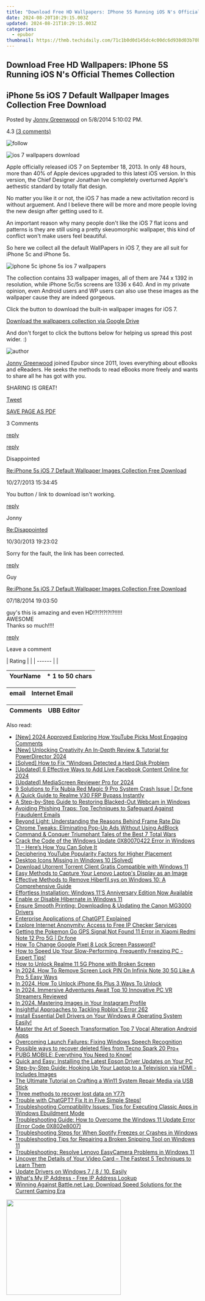 ```yaml
---
title: "Download Free HD Wallpapers: IPhone 5S Running iOS N's Official Themes Collection"
date: 2024-08-20T10:29:15.003Z
updated: 2024-08-21T10:29:15.003Z
categories:
  - epubor
thumbnail: https://thmb.techidaily.com/71c1b0d0d145dc4c00dc6d938d03b70bdf9ec4a8786caa41676fddc28bb6d867.jpg
---
```


## Download Free HD Wallpapers: IPhone 5S Running iOS N's Official Themes Collection

## iPhone 5s iOS 7 Default Wallpaper Images Collection Free Download

Posted by [Jonny Greenwood](https://plus.google.com/u/0/+JonnyGreenwood999) on 5/8/2014 5:10:02 PM.

4.3 [(3 comments)](http://www.epubor.com/#comment-area) 



![follow](http://www.epubor.com/images/follow.png)

![ios 7 wallpapers download](http://www.epubor.com/images/ios7-vs-ios61.jpg)

Apple officially released iOS 7 on September 18, 2013\. In only 48 hours, more than 40% of Apple devices upgraded to this latest iOS version. In this version, the Chief Designer Jonathan Ive completely overturned Apple's aethestic standard by totally flat design.

No matter you like it or not, the iOS 7 has made a new activitation record is without arguement. And I believe there will be more and more people loving the new design after getting used to it.

An important reason why many people don't like the iOS 7 flat icons and patterns is they are still using a pretty skeuomorphic wallpaper, this kind of conflict won't make users feel beautiful.

So here we collect all the default WallPapers in iOS 7, they are all suit for iPhone 5c and iPhone 5s.

![iphone 5c iphone 5s ios 7 wallpapers](http://www.epubor.com/images/ios-7-wallpapers.png)

The collection contains 33 wallpaper images, all of them are 744 x 1392 in resolution, while iPhone 5c/5s screens are 1336 x 640\. And in my private opinion, even Android users and WP users can also use these images as the wallpaper cause they are indeed gorgeous.

Click the button to download the built-in wallpaper images for iOS 7.

[Download the wallpapers collection via Google Drive](https://drive.google.com/file/d/0B5qiTwLf9oCzUFVsdG1wZUo1WTQ/edit?usp=sharing)

And don't forget to click the buttons below for helping us spread this post wider. :)

![author](http://www.epubor.com/images/uppic/jonny.png)

[Jonny Greenwood](https://plus.google.com/u/0/+JonnyGreenwood999) joined Epubor since 2011, loves everything about eBooks and eReaders. He seeks the methods to read eBooks more freely and wants to share all he has got with you.

SHARING IS GREAT!

[Tweet](https://twitter.com/share) 

[SAVE PAGE AS PDF](https://tools.techidaily.com/epubor/products/) 



3 Comments

[reply](https://tools.techidaily.com/epubor/products/) 

[reply](https://tools.techidaily.com/epubor/products/) 

Disappointed

[Re:iPhone 5s iOS 7 Default Wallpaper Images Collection Free Download](https://tools.techidaily.com/epubor/products/)

10/27/2013 15:34:45

You button / link to download isn't working.

[reply](https://tools.techidaily.com/epubor/products/) 

Jonny

[Re:Disappointed](https://tools.techidaily.com/epubor/products/)

10/30/2013 19:23:02

Sorry for the fault, the link has been corrected.

[reply](https://tools.techidaily.com/epubor/products/) 

Guy

[Re:iPhone 5s iOS 7 Default Wallpaper Images Collection Free Download](https://tools.techidaily.com/epubor/products/)

07/18/2014 19:03:50

guy's this is amazing and even HD!?!?!?!?!?!!!!!  
 AWESOME  
 Thanks so much!!!!

[reply](https://tools.techidaily.com/epubor/products/) 

Leave a comment

| Rating |  |
| ------ |  |

| YourName | \*  1 to 50 chars |
| -------- | ----------------- |

| email | Internet Email |
| ----- | -------------- |

| Comments | UBB Editor |
| -------- | ---------- |

<ins class="adsbygoogle"
     style="display:block"
     data-ad-format="autorelaxed"
     data-ad-client="ca-pub-7571918770474297"
     data-ad-slot="1223367746"></ins>



<ins class="adsbygoogle"
     style="display:block"
     data-ad-client="ca-pub-7571918770474297"
     data-ad-slot="8358498916"
     data-ad-format="auto"
     data-full-width-responsive="true"></ins>

<span class="atpl-alsoreadstyle">Also read:</span>
<div><ul>
<li><a href="https://youtube-data.techidaily.com/024-approved-exploring-how-youtube-picks-most-engaging-comments/"><u>[New] 2024 Approved  Exploring How YouTube Picks Most Engaging Comments</u></a></li>
<li><a href="https://some-skills.techidaily.com/new-unlocking-creativity-an-in-depth-review-and-tutorial-for-powerdirector-2024/"><u>[New] Unlocking Creativity  An In-Depth Review & Tutorial for PowerDirector 2024</u></a></li>
<li><a href="https://tech-renaissance.techidaily.com/1723808087378-solved-how-to-fix-windows-detected-a-hard-disk-problem/"><u>[Solved] How to Fix “Windows Detected a Hard Disk Problem</u></a></li>
<li><a href="https://facebook-videos.techidaily.com/updated-6-effective-ways-to-add-live-facebook-content-online-for-2024/"><u>[Updated] 6 Effective Ways to Add Live Facebook Content Online for 2024</u></a></li>
<li><a href="https://screen-sharing-recording.techidaily.com/updated-mediascreen-reviewer-pro-for-2024/"><u>[Updated] MediaScreen Reviewer Pro for 2024</u></a></li>
<li><a href="https://howto.techidaily.com/9-solutions-to-fix-nubia-red-magic-9-pro-system-crash-issue-drfone-by-drfone-fix-android-problems-fix-android-problems/"><u>9 Solutions to Fix Nubia Red Magic 9 Pro System Crash Issue | Dr.fone</u></a></li>
<li><a href="https://android-frp.techidaily.com/a-quick-guide-to-realme-v30-frp-bypass-instantly-by-drfone-android/"><u>A Quick Guide to Realme V30 FRP Bypass Instantly</u></a></li>
<li><a href="https://tech-renaissance.techidaily.com/a-step-by-step-guide-to-restoring-blacked-out-webcam-in-windows/"><u>A Step-by-Step Guide to Restoring Blacked-Out Webcam in Windows</u></a></li>
<li><a href="https://tech-renaissance.techidaily.com/avoiding-phishing-traps-top-techniques-to-safeguard-against-fraudulent-emails/"><u>Avoiding Phishing Traps: Top Techniques to Safeguard Against Fraudulent Emails</u></a></li>
<li><a href="https://tech-renaissance.techidaily.com/beyond-light-understanding-the-reasons-behind-frame-rate-dip/"><u>Beyond Light: Understanding the Reasons Behind Frame Rate Dip</u></a></li>
<li><a href="https://tech-renaissance.techidaily.com/chrome-tweaks-eliminating-pop-up-ads-without-using-adblock/"><u>Chrome Tweaks: Eliminating Pop-Up Ads Without Using AdBlock</u></a></li>
<li><a href="https://video-screen-grab.techidaily.com/command-and-conquer-triumphant-tales-of-the-best-7-total-wars/"><u>Command & Conquer  Triumphant Tales of the Best 7 Total Wars</u></a></li>
<li><a href="https://tech-renaissance.techidaily.com/crack-the-code-of-the-windows-update-0x80070422-error-in-windows-11-heres-how-you-can-solve-it/"><u>Crack the Code of the Windows Update 0X80070422 Error in Windows 11 – Here’s How You Can Solve It</u></a></li>
<li><a href="https://youtube-lab.techidaily.com/hering-youtube-popularity-factors-for-higher-placement/"><u>Deciphering YouTube Popularity Factors for Higher Placement</u></a></li>
<li><a href="https://tech-renaissance.techidaily.com/desktop-icons-missing-in-windows-10-solved/"><u>Desktop Icons Missing in Windows 10 [Solved]</u></a></li>
<li><a href="https://tech-renaissance.techidaily.com/download-utorrent-torrent-client-gratis-compatible-with-windows-11/"><u>Download Utorrent Torrent Client Gratis Compatible with Windows 11</u></a></li>
<li><a href="https://tech-renaissance.techidaily.com/easy-methods-to-capture-your-lenovo-laptops-display-as-an-image/"><u>Easy Methods to Capture Your Lenovo Laptop's Display as an Image</u></a></li>
<li><a href="https://tech-renaissance.techidaily.com/effective-methods-to-remove-hiberfilsys-on-windows-10-a-comprehensive-guide/"><u>Effective Methods to Remove Hiberfil.sys on Windows 10: A Comprehensive Guide</u></a></li>
<li><a href="https://tech-renaissance.techidaily.com/effortless-installation-windows-11s-anniversary-edition-now-available/"><u>Effortless Installation: Windows 11'S Anniversary Edition Now Available</u></a></li>
<li><a href="https://tech-renaissance.techidaily.com/enable-or-disable-hibernate-in-windows-11/"><u>Enable or Disable Hibernate in Windows 11</u></a></li>
<li><a href="https://hardware-help.techidaily.com/ensure-smooth-printing-downloading-and-updating-the-canon-mg3000-drivers/"><u>Ensure Smooth Printing: Downloading & Updating the Canon MG3000 Drivers</u></a></li>
<li><a href="https://tech-savvy.techidaily.com/enterprise-applications-of-chatgpt-explained/"><u>Enterprise Applications of ChatGPT Explained</u></a></li>
<li><a href="https://tech-renaissance.techidaily.com/explore-internet-anonymity-access-to-free-ip-checker-services/"><u>Explore Internet Anonymity: Access to Free IP Checker Services</u></a></li>
<li><a href="https://android-location.techidaily.com/getting-the-pokemon-go-gps-signal-not-found-11-error-in-xiaomi-redmi-note-12-pro-5g-drfone-by-drfone-virtual/"><u>Getting the Pokemon Go GPS Signal Not Found 11 Error in Xiaomi Redmi Note 12 Pro 5G | Dr.fone</u></a></li>
<li><a href="https://unlock-android.techidaily.com/how-to-change-google-pixel-8-lock-screen-password-by-drfone-android/"><u>How To Change Google Pixel 8 Lock Screen Password?</u></a></li>
<li><a href="https://tech-renaissance.techidaily.com/1723808183231-how-to-speed-up-your-slow-performing-frequently-freezing-pc-expert-tips/"><u>How to Speed Up Your Slow-Performing, Frequently Freezing PC - Expert Tips!</u></a></li>
<li><a href="https://easy-unlock-android.techidaily.com/how-to-unlock-realme-11-5g-phone-with-broken-screen-by-drfone-android/"><u>How to Unlock Realme 11 5G Phone with Broken Screen</u></a></li>
<li><a href="https://unlock-android.techidaily.com/in-2024-how-to-remove-screen-lock-pin-on-infinix-note-30-5g-like-a-pro-5-easy-ways-by-drfone-android/"><u>In 2024, How To Remove Screen Lock PIN On Infinix Note 30 5G Like A Pro 5 Easy Ways</u></a></li>
<li><a href="https://sim-unlock.techidaily.com/in-2024-how-to-unlock-iphone-6s-plus-3-ways-to-unlock-by-drfone-ios/"><u>In 2024, How To Unlock iPhone 6s Plus 3 Ways To Unlock</u></a></li>
<li><a href="https://some-knowledge.techidaily.com/in-2024-immersive-adventures-await-top-10-innovative-pc-vr-streamers-reviewed/"><u>In 2024, Immersive Adventures Await  Top 10 Innovative PC VR Streamers Reviewed</u></a></li>
<li><a href="https://extra-skills.techidaily.com/in-2024-mastering-images-in-your-instagram-profile/"><u>In 2024, Mastering Images in Your Instagram Profile</u></a></li>
<li><a href="https://win11-tips.techidaily.com/insightful-approaches-to-tackling-robloxs-error-262/"><u>Insightful Approaches to Tackling Roblox's Error 262</u></a></li>
<li><a href="https://tech-renaissance.techidaily.com/1723808150529-install-essential-dell-drivers-on-your-windows-operating-system-easily/"><u>Install Essential Dell Drivers on Your Windows # Operating System Easily!</u></a></li>
<li><a href="https://video-screen-grab.techidaily.com/master-the-art-of-speech-transformation-top-7-vocal-alteration-android-apps/"><u>Master the Art of Speech Transformation  Top 7 Vocal Alteration Android Apps</u></a></li>
<li><a href="https://win11.techidaily.com/overcoming-launch-failures-fixing-windows-speech-recognition/"><u>Overcoming Launch Failures: Fixing Windows Speech Recognition</u></a></li>
<li><a href="https://review-topics.techidaily.com/possible-ways-to-recover-deleted-files-from-tecno-spark-20-proplus-by-fonelab-android-recover-data/"><u>Possible ways to recover deleted files from Tecno Spark 20 Pro+</u></a></li>
<li><a href="https://tech-renaissance.techidaily.com/1723808259321-pubg-mobile-everything-you-need-to-know/"><u>PUBG MOBILE: Everything You Need to Know!</u></a></li>
<li><a href="https://hardware-updates.techidaily.com/1722976346116-quick-and-easy-installing-the-latest-epson-driver-updates-on-your-pc/"><u>Quick and Easy: Installing the Latest Epson Driver Updates on Your PC</u></a></li>
<li><a href="https://tech-renaissance.techidaily.com/1723807980591-step-by-step-guide-hooking-up-your-laptop-to-a-television-via-hdmi-includes-images/"><u>Step-by-Step Guide: Hooking Up Your Laptop to a Television via HDMI - Includes Images</u></a></li>
<li><a href="https://tech-renaissance.techidaily.com/the-ultimate-tutorial-on-crafting-a-win11-system-repair-media-via-usb-stick/"><u>The Ultimate Tutorial on Crafting a Win11 System Repair Media via USB Stick</u></a></li>
<li><a href="https://techidaily.com/three-methods-to-recover-lost-data-on-y77t-by-fonelab-android-recover-data/"><u>Three methods to recover lost data on Y77t</u></a></li>
<li><a href="https://tech-renaissance.techidaily.com/trouble-with-chatgpt-fix-it-in-five-simple-steps/"><u>Trouble with ChatGPT? Fix It in Five Simple Steps!</u></a></li>
<li><a href="https://tech-renaissance.techidaily.com/troubleshooting-compatibility-issues-tips-for-executing-classic-apps-in-windows-ebuildment-mode/"><u>Troubleshooting Compatibility Issues: Tips for Executing Classic Apps in Windows Ebuildment Mode</u></a></li>
<li><a href="https://tech-renaissance.techidaily.com/troubleshooting-guide-how-to-overcome-the-windows-11-update-error-error-code-0x802e8007/"><u>Troubleshooting Guide: How to Overcome the Windows 11 Update Error (Error Code 0X802e8007)</u></a></li>
<li><a href="https://tech-renaissance.techidaily.com/troubleshooting-steps-for-when-spotify-freezes-or-crashes-in-windows/"><u>Troubleshooting Steps for When Spotify Freezes or Crashes in Windows</u></a></li>
<li><a href="https://tech-renaissance.techidaily.com/troubleshooting-tips-for-repairing-a-broken-snipping-tool-on-windows-11/"><u>Troubleshooting Tips for Repairing a Broken Snipping Tool on Windows 11</u></a></li>
<li><a href="https://tech-renaissance.techidaily.com/troubleshooting-resolve-lenovo-easycamera-problems-in-windows-11/"><u>Troubleshooting: Resolve Lenovo EasyCamera Problems in Windows 11</u></a></li>
<li><a href="https://tech-renaissance.techidaily.com/uncover-the-details-of-your-video-card-the-fastest-5-techniques-to-learn-them/"><u>Uncover the Details of Your Video Card – The Fastest 5 Techniques to Learn Them</u></a></li>
<li><a href="https://tech-renaissance.techidaily.com/1723808316161-update-drivers-on-windows-7-8-10-easily/"><u>Update Drivers on Windows 7 / 8 / 10. Easily</u></a></li>
<li><a href="https://tech-renaissance.techidaily.com/1723808279422-whats-my-ip-address-free-ip-address-lookup/"><u>What's My IP Address - Free IP Address Lookup</u></a></li>
<li><a href="https://tech-renaissance.techidaily.com/winning-against-battlenet-lag-download-speed-solutions-for-the-current-gaming-era/"><u>Winning Against Battle.net Lag: Download Speed Solutions for the Current Gaming Era</u></a></li>
</ul></div>

<!-- affiliate ads begin -->
<a href="https://homestyler.sjv.io/c/5597632/2044747/22993" target="_top" id="2044747"><img src="//a.impactradius-go.com/display-ad/22993-2044747" border="0" alt="" width="300" height="250"/></a><img height="0" width="0" src="https://imp.pxf.io/i/5597632/2044747/22993" style="position:absolute;visibility:hidden;" border="0" />
<!-- affiliate ads end -->